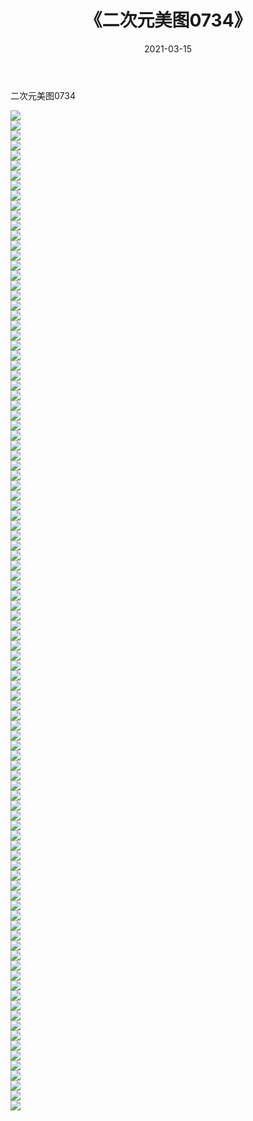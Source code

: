 ﻿---
layout: post
title:  《二次元美图0734》
date:   2021-03-15
img: http://imgx.orgx.ga/二次元/2021/二次元美图0734/000.jpg
categories: [美女, 清纯, 唯美]
---

二次元美图0734

 ![](http://imgx.orgx.ga/二次元/2021/二次元美图0734/001.png) <br>![](http://imgx.orgx.ga/二次元/2021/二次元美图0734/002.png) <br>![](http://imgx.orgx.ga/二次元/2021/二次元美图0734/003.png) <br>![](http://imgx.orgx.ga/二次元/2021/二次元美图0734/004.png) <br>![](http://imgx.orgx.ga/二次元/2021/二次元美图0734/005.png) <br>![](http://imgx.orgx.ga/二次元/2021/二次元美图0734/006.png) <br>![](http://imgx.orgx.ga/二次元/2021/二次元美图0734/007.png) <br>![](http://imgx.orgx.ga/二次元/2021/二次元美图0734/008.png) <br>![](http://imgx.orgx.ga/二次元/2021/二次元美图0734/009.png) <br>![](http://imgx.orgx.ga/二次元/2021/二次元美图0734/010.png) <br>![](http://imgx.orgx.ga/二次元/2021/二次元美图0734/011.png) <br>![](http://imgx.orgx.ga/二次元/2021/二次元美图0734/012.png) <br>![](http://imgx.orgx.ga/二次元/2021/二次元美图0734/013.png) <br>![](http://imgx.orgx.ga/二次元/2021/二次元美图0734/014.png) <br>![](http://imgx.orgx.ga/二次元/2021/二次元美图0734/015.png) <br>![](http://imgx.orgx.ga/二次元/2021/二次元美图0734/016.png) <br>![](http://imgx.orgx.ga/二次元/2021/二次元美图0734/017.png) <br>![](http://imgx.orgx.ga/二次元/2021/二次元美图0734/018.png) <br>![](http://imgx.orgx.ga/二次元/2021/二次元美图0734/019.png) <br>![](http://imgx.orgx.ga/二次元/2021/二次元美图0734/020.png) <br>![](http://imgx.orgx.ga/二次元/2021/二次元美图0734/021.png) <br>![](http://imgx.orgx.ga/二次元/2021/二次元美图0734/022.png) <br>![](http://imgx.orgx.ga/二次元/2021/二次元美图0734/023.png) <br>![](http://imgx.orgx.ga/二次元/2021/二次元美图0734/024.png) <br>![](http://imgx.orgx.ga/二次元/2021/二次元美图0734/025.png) <br>![](http://imgx.orgx.ga/二次元/2021/二次元美图0734/026.png) <br>![](http://imgx.orgx.ga/二次元/2021/二次元美图0734/027.png) <br>![](http://imgx.orgx.ga/二次元/2021/二次元美图0734/028.png) <br>![](http://imgx.orgx.ga/二次元/2021/二次元美图0734/029.png) <br>![](http://imgx.orgx.ga/二次元/2021/二次元美图0734/030.png) <br>![](http://imgx.orgx.ga/二次元/2021/二次元美图0734/031.png) <br>![](http://imgx.orgx.ga/二次元/2021/二次元美图0734/032.png) <br>![](http://imgx.orgx.ga/二次元/2021/二次元美图0734/033.png) <br>![](http://imgx.orgx.ga/二次元/2021/二次元美图0734/034.png) <br>![](http://imgx.orgx.ga/二次元/2021/二次元美图0734/035.png) <br>![](http://imgx.orgx.ga/二次元/2021/二次元美图0734/036.png) <br>![](http://imgx.orgx.ga/二次元/2021/二次元美图0734/037.png) <br>![](http://imgx.orgx.ga/二次元/2021/二次元美图0734/038.png) <br>![](http://imgx.orgx.ga/二次元/2021/二次元美图0734/039.png) <br>![](http://imgx.orgx.ga/二次元/2021/二次元美图0734/040.png) <br>![](http://imgx.orgx.ga/二次元/2021/二次元美图0734/041.png) <br>![](http://imgx.orgx.ga/二次元/2021/二次元美图0734/042.png) <br>![](http://imgx.orgx.ga/二次元/2021/二次元美图0734/043.png) <br>![](http://imgx.orgx.ga/二次元/2021/二次元美图0734/044.png) <br>![](http://imgx.orgx.ga/二次元/2021/二次元美图0734/045.png) <br>![](http://imgx.orgx.ga/二次元/2021/二次元美图0734/046.png) <br>![](http://imgx.orgx.ga/二次元/2021/二次元美图0734/047.png) <br>![](http://imgx.orgx.ga/二次元/2021/二次元美图0734/048.png) <br>![](http://imgx.orgx.ga/二次元/2021/二次元美图0734/049.png) <br>![](http://imgx.orgx.ga/二次元/2021/二次元美图0734/050.png) <br>![](http://imgx.orgx.ga/二次元/2021/二次元美图0734/051.png) <br>![](http://imgx.orgx.ga/二次元/2021/二次元美图0734/052.png) <br>![](http://imgx.orgx.ga/二次元/2021/二次元美图0734/053.png) <br>![](http://imgx.orgx.ga/二次元/2021/二次元美图0734/054.png) <br>![](http://imgx.orgx.ga/二次元/2021/二次元美图0734/055.png) <br>![](http://imgx.orgx.ga/二次元/2021/二次元美图0734/056.png) <br>![](http://imgx.orgx.ga/二次元/2021/二次元美图0734/057.png) <br>![](http://imgx.orgx.ga/二次元/2021/二次元美图0734/058.png) <br>![](http://imgx.orgx.ga/二次元/2021/二次元美图0734/059.png) <br>![](http://imgx.orgx.ga/二次元/2021/二次元美图0734/060.png) <br>![](http://imgx.orgx.ga/二次元/2021/二次元美图0734/061.png) <br>![](http://imgx.orgx.ga/二次元/2021/二次元美图0734/062.png) <br>![](http://imgx.orgx.ga/二次元/2021/二次元美图0734/063.png) <br>![](http://imgx.orgx.ga/二次元/2021/二次元美图0734/064.png) <br>![](http://imgx.orgx.ga/二次元/2021/二次元美图0734/065.png) <br>![](http://imgx.orgx.ga/二次元/2021/二次元美图0734/066.png) <br>![](http://imgx.orgx.ga/二次元/2021/二次元美图0734/067.png) <br>![](http://imgx.orgx.ga/二次元/2021/二次元美图0734/068.png) <br>![](http://imgx.orgx.ga/二次元/2021/二次元美图0734/069.png) <br>![](http://imgx.orgx.ga/二次元/2021/二次元美图0734/070.png) <br>![](http://imgx.orgx.ga/二次元/2021/二次元美图0734/071.png) <br>![](http://imgx.orgx.ga/二次元/2021/二次元美图0734/072.png) <br>![](http://imgx.orgx.ga/二次元/2021/二次元美图0734/073.png) <br>![](http://imgx.orgx.ga/二次元/2021/二次元美图0734/074.png) <br>![](http://imgx.orgx.ga/二次元/2021/二次元美图0734/075.png) <br>![](http://imgx.orgx.ga/二次元/2021/二次元美图0734/076.png) <br>![](http://imgx.orgx.ga/二次元/2021/二次元美图0734/077.png) <br>![](http://imgx.orgx.ga/二次元/2021/二次元美图0734/078.png) <br>![](http://imgx.orgx.ga/二次元/2021/二次元美图0734/079.png) <br>![](http://imgx.orgx.ga/二次元/2021/二次元美图0734/080.png) <br>![](http://imgx.orgx.ga/二次元/2021/二次元美图0734/081.png) <br>![](http://imgx.orgx.ga/二次元/2021/二次元美图0734/082.png) <br>![](http://imgx.orgx.ga/二次元/2021/二次元美图0734/083.png) <br>![](http://imgx.orgx.ga/二次元/2021/二次元美图0734/084.png) <br>![](http://imgx.orgx.ga/二次元/2021/二次元美图0734/085.png) <br>![](http://imgx.orgx.ga/二次元/2021/二次元美图0734/086.png) <br>![](http://imgx.orgx.ga/二次元/2021/二次元美图0734/087.png) <br>![](http://imgx.orgx.ga/二次元/2021/二次元美图0734/088.png) <br>![](http://imgx.orgx.ga/二次元/2021/二次元美图0734/089.png) <br>![](http://imgx.orgx.ga/二次元/2021/二次元美图0734/090.png) <br>![](http://imgx.orgx.ga/二次元/2021/二次元美图0734/091.png) <br>![](http://imgx.orgx.ga/二次元/2021/二次元美图0734/092.png) <br>![](http://imgx.orgx.ga/二次元/2021/二次元美图0734/093.png) <br>![](http://imgx.orgx.ga/二次元/2021/二次元美图0734/094.png) <br>![](http://imgx.orgx.ga/二次元/2021/二次元美图0734/095.png) <br>![](http://imgx.orgx.ga/二次元/2021/二次元美图0734/096.png) <br>![](http://imgx.orgx.ga/二次元/2021/二次元美图0734/097.png) <br>![](http://imgx.orgx.ga/二次元/2021/二次元美图0734/098.png) <br>![](http://imgx.orgx.ga/二次元/2021/二次元美图0734/099.png) <br>![](http://imgx.orgx.ga/二次元/2021/二次元美图0734/100.png) <br>